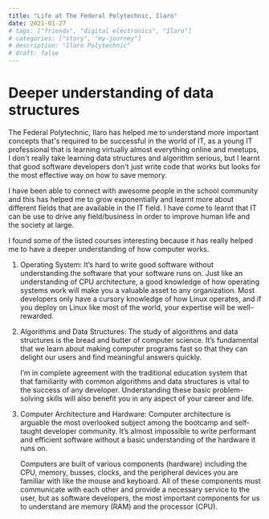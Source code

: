 ```yaml
---
title: "Life at The Federal Polytechnic, Ilaro"
date: 2021-01-27
# tags: ["friends", "digital electronics", "Ilaro"]
# categories: ["story", "my-journey"]
# description: "Ilaro Polytechnic"
# draft: false
---
```


# Deeper understanding of data structures

The Federal Polytechnic, Ilaro has helped me to understand more important concepts that's required to be successful in the world of IT, as a young IT professional that is learning virtually almost everything online and meetups, I don't really take learning data structures and algorithm serious, but I learnt that good software developers don't just write code that works but looks for the most effective way on how to save memory. 

I have been able to connect with awesome people in the school community and this has helped me to grow exponentially and learnt more about different fields that are available in the IT field. I have come to learnt that IT can be use to drive any field/business in order to improve human life and the society at large.

I found some of the listed courses interesting because it has really helped me to have a deeper understanding of how computer works.

1. Operating System: It’s hard to write good software without understanding the software that your software runs on. Just like an understanding of CPU architecture, a good knowledge of how operating systems work will make you a valuable asset to any organization. Most developers only have a cursory knowledge of how Linux operates, and if you deploy on Linux like most of the world, your expertise will be well-rewarded.

2. Algorithms and Data Structures: The study of algorithms and data structures is the bread and butter of computer science. It’s fundamental that we learn about making computer programs fast so that they can delight our users and find meaningful answers quickly.

    I’m in complete agreement with the traditional education system that that familiarity with common algorithms and data structures is vital to the success of any developer. Understanding these basic problem-solving skills will also benefit you in any aspect of your career and life.

3. Computer Architecture and Hardware: Computer architecture is arguable the most overlooked subject among the bootcamp and self-taught developer community. It’s almost impossible to write performant and efficient software without a basic understanding of the hardware it runs on.

    Computers are built of various components (hardware) including the CPU, memory, busses, clocks, and the peripheral devices you are familiar with like the mouse and keyboard. All of these components must communicate with each other and provide a necessary service to the user, but as software developers, the most important components for us to understand are memory (RAM) and the processor (CPU).
